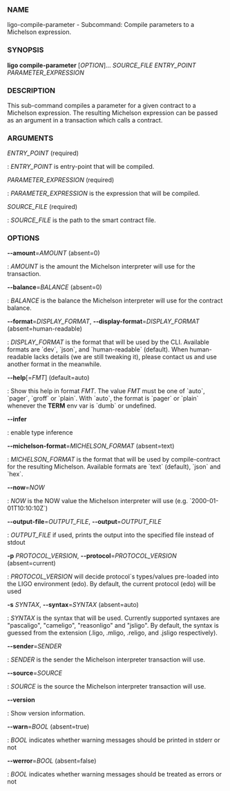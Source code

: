 ### NAME

ligo-compile-parameter - Subcommand: Compile parameters to a Michelson
expression.

### SYNOPSIS

**ligo compile-parameter** \[*OPTION*\]\... *SOURCE_FILE* *ENTRY_POINT*
*PARAMETER_EXPRESSION*

### DESCRIPTION

This sub-command compiles a parameter for a given contract to a
Michelson expression. The resulting Michelson expression can be passed
as an argument in a transaction which calls a contract.

### ARGUMENTS

*ENTRY_POINT* (required)

:   *ENTRY_POINT* is entry-point that will be compiled.

*PARAMETER_EXPRESSION* (required)

:   *PARAMETER_EXPRESSION* is the expression that will be compiled.

*SOURCE_FILE* (required)

:   *SOURCE_FILE* is the path to the smart contract file.

### OPTIONS

**\--amount**=*AMOUNT* (absent=0)

:   *AMOUNT* is the amount the Michelson interpreter will use for the
    transaction.

**\--balance**=*BALANCE* (absent=0)

:   *BALANCE* is the balance the Michelson interpreter will use for the
    contract balance.

**\--format**=*DISPLAY_FORMAT*, **\--display-format**=*DISPLAY_FORMAT* (absent=human-readable)

:   *DISPLAY_FORMAT* is the format that will be used by the CLI.
    Available formats are \`dev\`, \`json\`, and \`human-readable\`
    (default). When human-readable lacks details (we are still tweaking
    it), please contact us and use another format in the meanwhile.

**\--help**\[=*FMT*\] (default=auto)

:   Show this help in format *FMT*. The value *FMT* must be one of
    \`auto\`, \`pager\`, \`groff\` or \`plain\`. With \`auto\`, the
    format is \`pager\` or \`plain\` whenever the **TERM** env var is
    \`dumb\` or undefined.

**\--infer**

:   enable type inference

**\--michelson-format**=*MICHELSON_FORMAT* (absent=text)

:   *MICHELSON_FORMAT* is the format that will be used by
    compile-contract for the resulting Michelson. Available formats are
    \`text\` (default), \`json\` and \`hex\`.

**\--now**=*NOW*

:   *NOW* is the NOW value the Michelson interpreter will use (e.g.
    \`2000-01-01T10:10:10Z\`)

**\--output-file**=*OUTPUT_FILE*, **\--output**=*OUTPUT_FILE*

:   *OUTPUT_FILE* if used, prints the output into the specified file
    instead of stdout

**-p** *PROTOCOL_VERSION*, **\--protocol**=*PROTOCOL_VERSION* (absent=current)

:   *PROTOCOL_VERSION* will decide protocol\`s types/values pre-loaded
    into the LIGO environment (edo). By default, the current protocol
    (edo) will be used

**-s** *SYNTAX*, **\--syntax**=*SYNTAX* (absent=auto)

:   *SYNTAX* is the syntax that will be used. Currently supported
    syntaxes are \"pascaligo\", \"cameligo\", \"reasonligo\" and
    \"jsligo\". By default, the syntax is guessed from the extension
    (.ligo, .mligo, .religo, and .jsligo respectively).

**\--sender**=*SENDER*

:   *SENDER* is the sender the Michelson interpreter transaction will
    use.

**\--source**=*SOURCE*

:   *SOURCE* is the source the Michelson interpreter transaction will
    use.

**\--version**

:   Show version information.

**\--warn**=*BOOL* (absent=true)

:   *BOOL* indicates whether warning messages should be printed in
    stderr or not

**\--werror**=*BOOL* (absent=false)

:   *BOOL* indicates whether warning messages should be treated as
    errors or not
